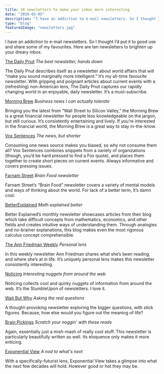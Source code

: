 ```yaml
---
title: 10 newsletters to make your inbox more interesting
date: "2019-03-05"
description: "I have an addiction to e-mail newsletters. So I thought I’d put it to good use and share some of my favourites. Here are ten newsletters to brighten up your dreary inbox."
type: "blog"
featuredImage: "newsletters.jpg"
---
```


I have an addiction to e-mail newsletters. So I thought I’d put it to good use and share some of my favourites. Here are ten newsletters to brighten up your dreary inbox.

[The Daily Pnut](https://www.dailypnut.com/)
_The best newsletter, hands down_

The Daily Pnut describes itself as a newsletter about world affairs that will “make you sound marginally more intelligent.” It’s my all-time favourite newsletter. With gripping and poignant articles about current events with a (refreshing) non-American lens, The Daily Pnut captures our rapidly changing world in an enjoyable, daily newsletter. It’s a must-subscribe.

[Morning Brew](https://www.morningbrew.com/)
_Business news I can actually tolerate_

Bringing you the latest from “Wall Street to Silicon Valley,” the Morning Brew is a great financial newsletter for people less knowledgeable on the jargon, but still curious. It’s consistently entertaining and lively. If you’re interested in the financial world, the Morning Brew is a great way to stay in-the-know.

[Vox Sentences](https://www.vox.com/vox-sentences)
_The news, but shorter_

Consuming one news source makes you biased, so why not consume them all? Vox Sentences combines snippets from a variety of organizations (though, you’d be hard pressed to find a Fox quote), and places them together to create short pieces on current events. Always informative and covers pressing issues.

[Farnam Street](https://fs.blog/)
_Brain Food newsletter_

Farnam Street’s “Brain Food” newsletter covers a variety of mental models and ways of thinking about the world. For lack of a better term, it’s damn cool.

[BetterExplained](https://betterexplained.com/)
_Math explained better_

Better Explained’s monthly newsletter showcases articles from their blog which take difficult concepts from mathematics, economics, and other fields and creates intuitive ways of understanding them. Through analogies and no-brainer explanations, this blog makes even the most rigorous calculus concept comprehensible.

[The Ann Friedman Weekly](https://www.annfriedman.com/)
_Personal lens_

In this weekly newsletter Ann Friedman shares what she’s been reading, and where she’s at in life. It’s uniquely personal lens makes this newsletter consistently interesting.

[Noticing](https://kottke.org/newsletter/)
_Interesting nuggets from around the web_

Noticing collects cool and quirky nuggets of information from around the web. It’s the StumbleUpon of newsletters. I love it.

[Wait But Why](https://waitbutwhy.com/)
_Asking the real questions_

A thought-provoking newsletter exploring the bigger questions, with stick figures. Because, how else would you figure out the meaning of life?

[Brain Pickings](https://www.brainpickings.org/)
_Scratch your noggin' with these reads_

Again, essentially just a mish-mash of really cool stuff. This newsletter is particularly beautifully written as well. Its eloquence only makes it more enticing.

[Exponential View](https://www.exponentialview.co/)
_A nod to what's next_

With a specifically-futurist lens, Exponential View takes a glimpse into what the next few decades will hold. However good or hot they may be.
